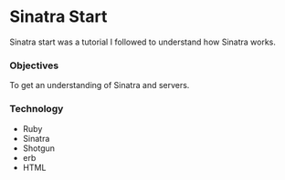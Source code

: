 # Sinatra Start

Sinatra start was a tutorial I followed to understand how Sinatra works.

### Objectives

To get an understanding of Sinatra and servers.

### Technology
- Ruby
- Sinatra
- Shotgun
- erb
- HTML
